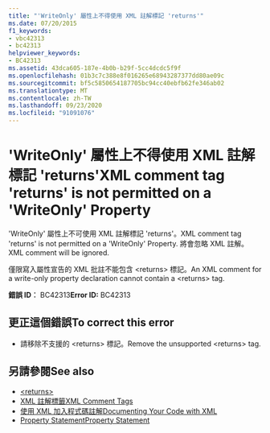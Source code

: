 ```yaml
---
title: "'WriteOnly' 屬性上不得使用 XML 註解標記 'returns'"
ms.date: 07/20/2015
f1_keywords:
- vbc42313
- bc42313
helpviewer_keywords:
- BC42313
ms.assetid: 43dca605-187e-4b0b-b29f-5cc4dcdc5f9f
ms.openlocfilehash: 01b3c7c388e8f016265e68943287377dd80ae09c
ms.sourcegitcommit: bf5c5850654187705bc94cc40ebfb62fe346ab02
ms.translationtype: MT
ms.contentlocale: zh-TW
ms.lasthandoff: 09/23/2020
ms.locfileid: "91091076"
---
```

# <a name="xml-comment-tag-returns-is-not-permitted-on-a-writeonly-property"></a><span data-ttu-id="559bb-102">'WriteOnly' 屬性上不得使用 XML 註解標記 'returns'</span><span class="sxs-lookup"><span data-stu-id="559bb-102">XML comment tag 'returns' is not permitted on a 'WriteOnly' Property</span></span>

<span data-ttu-id="559bb-103">'WriteOnly' 屬性上不可使用 XML 註解標記 'returns'。</span><span class="sxs-lookup"><span data-stu-id="559bb-103">XML comment tag 'returns' is not permitted on a 'WriteOnly' Property.</span></span> <span data-ttu-id="559bb-104">將會忽略 XML 註解。</span><span class="sxs-lookup"><span data-stu-id="559bb-104">XML comment will be ignored.</span></span>  
  
 <span data-ttu-id="559bb-105">僅限寫入屬性宣告的 XML 批註不能包含 \<returns> 標記。</span><span class="sxs-lookup"><span data-stu-id="559bb-105">An XML comment for a write-only property declaration cannot contain a \<returns> tag.</span></span>  
  
 <span data-ttu-id="559bb-106">**錯誤 ID︰** BC42313</span><span class="sxs-lookup"><span data-stu-id="559bb-106">**Error ID:** BC42313</span></span>  
  
## <a name="to-correct-this-error"></a><span data-ttu-id="559bb-107">更正這個錯誤</span><span class="sxs-lookup"><span data-stu-id="559bb-107">To correct this error</span></span>  
  
- <span data-ttu-id="559bb-108">請移除不支援的 \<returns> 標記。</span><span class="sxs-lookup"><span data-stu-id="559bb-108">Remove the unsupported \<returns> tag.</span></span>  
  
## <a name="see-also"></a><span data-ttu-id="559bb-109">另請參閱</span><span class="sxs-lookup"><span data-stu-id="559bb-109">See also</span></span>

- [\<returns>](../language-reference/xmldoc/returns.md)
- [<span data-ttu-id="559bb-110">XML 註解標籤</span><span class="sxs-lookup"><span data-stu-id="559bb-110">XML Comment Tags</span></span>](../language-reference/xmldoc/index.md)
- [<span data-ttu-id="559bb-111">使用 XML 加入程式碼註解</span><span class="sxs-lookup"><span data-stu-id="559bb-111">Documenting Your Code with XML</span></span>](../programming-guide/program-structure/documenting-your-code-with-xml.md)
- [<span data-ttu-id="559bb-112">Property Statement</span><span class="sxs-lookup"><span data-stu-id="559bb-112">Property Statement</span></span>](../language-reference/statements/property-statement.md)
